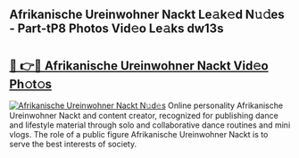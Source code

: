 ## Afrikanische Ureinwohner Nackt Le𝚊k𝚎d N𝚞𝚍es - Part-tP8 Photos Vid𝚎o Le𝚊ks dw13s

# <h2><a href="http://fb9vxl.evod.top/?m=Afrikanische+Ureinwohner+Nackt">🔗 👉🔴 Afrikanische Ureinwohner Nackt Vid𝚎o Ph𝚘t𝚘s</a></h2>

[![Afrikanische Ureinwohner Nackt N𝚞d𝚎s](https://i.imgur.com/8V9OHl7.gif)](http://fb9vxl.evod.top/?m=Afrikanische+Ureinwohner+Nackt)
Online personality Afrikanische Ureinwohner Nackt and content creator, recognized for publishing dance and lifestyle material through solo and collaborative dance routines and mini vlogs. The role of a public figure Afrikanische Ureinwohner Nackt is to serve the best interests of society. 
